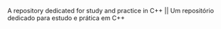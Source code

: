 A repository dedicated for study and practice in C++ || Um repositório dedicado para estudo e prática em C++
